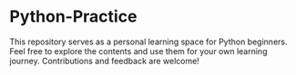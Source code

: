 # Python-Practice
This repository serves as a personal learning space for Python beginners. Feel free to explore the contents and use them for your own learning journey. Contributions and feedback are welcome!
